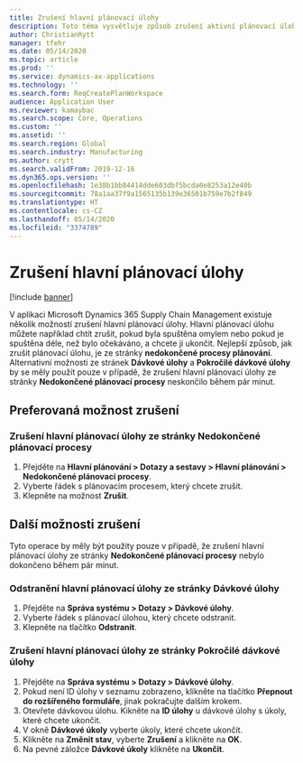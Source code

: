 ```yaml
---
title: Zrušení hlavní plánovací úlohy
description: Toto téma vysvětluje způsob zrušení aktivní plánovací úlohy, která používá integrovanou funkci plánování.
author: ChristianRytt
manager: tfehr
ms.date: 05/14/2020
ms.topic: article
ms.prod: ''
ms.service: dynamics-ax-applications
ms.technology: ''
ms.search.form: ReqCreatePlanWorkspace
audience: Application User
ms.reviewer: kamaybac
ms.search.scope: Core, Operations
ms.custom: ''
ms.assetid: ''
ms.search.region: Global
ms.search.industry: Manufacturing
ms.author: crytt
ms.search.validFrom: 2019-12-16
ms.dyn365.ops.version: ''
ms.openlocfilehash: 1e38b1bb84414dde603dbf5bcda0e8253a12e40b
ms.sourcegitcommit: 78a1aa37f9a1565135b139e36501b759e7b2f849
ms.translationtype: HT
ms.contentlocale: cs-CZ
ms.lasthandoff: 05/14/2020
ms.locfileid: "3374789"
---
```

# <a name="cancel-a-master-planning-job"></a>Zrušení hlavní plánovací úlohy

[!include [banner](../includes/banner.md)]

V aplikaci Microsoft Dynamics 365 Supply Chain Management existuje několik možností zrušení hlavní plánovací úlohy. Hlavní plánovací úlohu můžete například chtít zrušit, pokud byla spuštěna omylem nebo pokud je spuštěna déle, než bylo očekáváno, a chcete ji ukončit. Nejlepší způsob, jak zrušit plánovací úlohu, je ze stránky **nedokončené procesy plánování**. Alternativní možnosti ze stránek **Dávkové úlohy** a **Pokročilé dávkové úlohy** by se měly použít pouze v případě, že zrušení hlavní plánovací úlohy ze stránky **Nedokončené plánovací procesy** neskončilo během pár minut.

## <a name="preferred-cancel-option"></a>Preferovaná možnost zrušení
### <a name="cancel-master-planning-job-from-unfinished-planning-processes-page"></a>Zrušení hlavní plánovací úlohy ze stránky **Nedokončené plánovací procesy**
1. Přejděte na **Hlavní plánování > Dotazy a sestavy > Hlavní plánování > Nedokončené plánovací procesy**.
2. Vyberte řádek s plánovacím procesem, který chcete zrušit.
3. Klepněte na možnost **Zrušit**.

## <a name="additional-cancel-options"></a>Další možnosti zrušení
Tyto operace by měly být použity pouze v případě, že zrušení hlavní plánovací úlohy ze stránky **Nedokončené plánovací procesy** nebylo dokončeno během pár minut.

### <a name="delete-master-planning-job-from-the-batch-jobs-page"></a>Odstranění hlavní plánovací úlohy ze stránky **Dávkové úlohy**
1. Přejděte na **Správa systému > Dotazy > Dávkové úlohy**.
2. Vyberte řádek s plánovací úlohou, který chcete odstranit.
3. Klepněte na tlačítko **Odstranit**.

### <a name="abort-master-planning-job-task-from-the-batch-jobs-enhanced-page"></a>Zrušení hlavní plánovací úlohy ze stránky **Pokročilé dávkové úlohy**
1. Přejděte na **Správa systému > Dotazy > Dávkové úlohy**.
2. Pokud není ID úlohy v seznamu zobrazeno, klikněte na tlačítko **Přepnout do rozšířeného formuláře**, jinak pokračujte dalším krokem.
3. Otevřete dávkovou úlohu. Kikněte na **ID úlohy** u dávkové úlohy s úkoly, které chcete ukončit.
4. V okně **Dávkové úkoly** vyberte úkoly, které chcete ukončit.
5. Klikněte na **Změnit stav**, vyberte **Zrušení** a klikněte na **OK**.
6. Na pevné záložce **Dávkové úkoly** klikněte na **Ukončit**.
